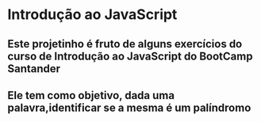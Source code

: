 # Introdução ao JavaScript
## Este projetinho é fruto de alguns exercícios do curso de Introdução ao JavaScript do BootCamp Santander
## Ele tem como objetivo, dada uma palavra,identificar se a mesma é um palíndromo
